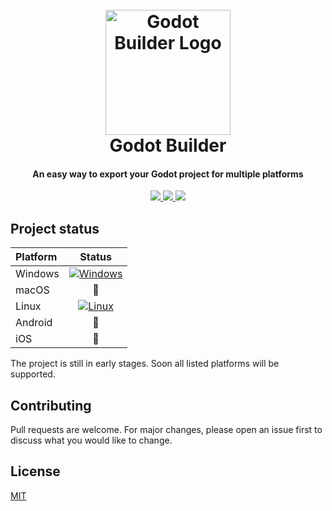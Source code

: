 <h1 align="center">
  <br>
  <img src="https://github.com/KL-B0/godot-builder/website/static/img/logo.svg" alt="Godot Builder Logo" width=200>
  <br>
  Godot Builder
  <br>
</h1>

<h4 align="center">An easy way to export your Godot project for multiple platforms</h4>

<p align="center">
  <a href="https://github.com/KL-B0/godot-builder/actions">
    <img src="https://github.com/KL-B0/godot-builder/actions/workflows/main.yml/badge.svg">
  </a>
  <a href="https://codecov.io/gh/KL-B0/godot-builder">
    <img src="https://codecov.io/gh/KL-B0/godot-builder/branch/main/graph/badge.svg?token=BIL79P5I7T">
  </a>
  <a href="https://github.com/KL-B0/godot-builder/actions">
    <img src="https://github.com/KL-B0/godot-builder/actions/workflows/docs.yml/badge.svg">
  </a>
</p>

## Project status

| Platform | Status                                                                                                                                                                             |
| :------- | :--------------------------------------------------------------------------------------------------------------------------------------------------------------------------------: |
| Windows  | [![Windows](https://github.com/KL-B0/godot-builder/actions/workflows/test-windows.yml/badge.svg)](https://github.com/KL-B0/godot-builder/actions/workflows/test-windows.yml)     |
| macOS    | 🚧                                                                                                                                                                                 |
| Linux    | [![Linux](https://github.com/KL-B0/godot-builder/actions/workflows/test-linux.yml/badge.svg)](https://github.com/KL-B0/godot-builder/actions/workflows/test-linux.yml)           |
| Android  | 🚧                                                                                                                                                                                 |
| iOS      | 🚧                                                                                                                                                                                 |

The project is still in early stages. Soon all listed platforms will be supported.

## Contributing

Pull requests are welcome. For major changes, please open an issue first
to discuss what you would like to change.

## License

[MIT](https://choosealicense.com/licenses/mit/)
